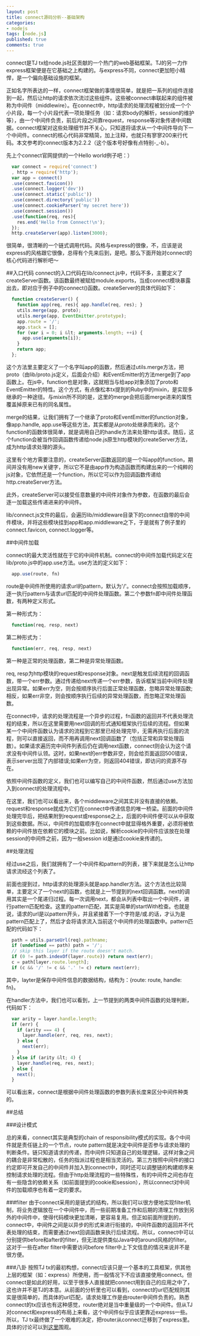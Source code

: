 ```yaml
---
layout: post
title: connect源码分析--基础架构
categories:
- nodejs
tags: [node.js]
published: true
comments: true
---
```

connect是TJ tx给node.js社区贡献的一个热门的web基础框架。TJ的另一力作express框架便是在它基础之上构建的。与express不同，connect更加短小精悍，是一个偏向基础设施的框架。

正如名字所表达的一样，connect框架做的事情很简单，就是把一系列的组件连接到一起，然后让http的请求依次流过这些组件。这些被connect串联起来的组件被称为中间件（middlewire）。在connect中，http请求的处理流程被划分成一个个小片段，每一个小片段代表一项处理任务（如：请求body的解析，session的维护等），由一个中间件负责，前后片段之间靠request，response等对象传递中间数据。connect框架对这些处理细节并不关心，只知道将请求从一个中间件导向下一个中间件。connect的核心代码非常精简，加上注释，也就只有寥寥200来行代码。本文参考的connect版本为2.2.2（这个版本号好像有点特别-_-b）。

<!--more-->

先上个connect官网提供的一个Hello world例子吧：）

```javascript
  var connect = require('connect')
  , http = require('http');
  var app = connect()
  .use(connect.favicon())
  .use(connect.logger('dev'))
  .use(connect.static('public'))
  .use(connect.directory('public'))
  .use(connect.cookieParser('my secret here'))
  .use(connect.session())
  .use(function(req, res){
    res.end('Hello from Connect!\n');
  });
  http.createServer(app).listen(3000);
```

很简单，很清晰的一个链式调用代码。风格与express的很像，不，应该是说express的风格跟它很像，总得有个先来后到，是吧。那么下面开始对connect的核心代码进行解析吧～

##入口代码
connect的入口代码在lib/connect.js中，代码不多，主要定义了createServer函数。该函数最终被赋给module.exports，当成connect模块暴露出去，即对应于例子中的connect()函数。createServer的具体代码如下：

```javascript
  function createServer() {
    function app(req, res){ app.handle(req, res); }
    utils.merge(app, proto);
    utils.merge(app, EventEmitter.prototype);
    app.route = '/';
    app.stack = [];
    for (var i = 0; i &lt; arguments.length; ++i) {
      app.use(arguments[i]);
    }
    return app;
  };
```

这个方法里主要定义了一个名字叫app的函数，然后通过utils.merge方法，把proto（由lib/proto.js定义，后面会介绍）和EventEmitter的方法merge到了app函数上。在js中，function也是对象，这就相当与给app对象添加了proto和EventEmitter的特性。这个方式，有点像松本tx提到的Ruby中的mixin，是实现多继承的一种途径。与mixin所不同的是，这里的merge会把后面merge进来的属性覆盖掉原来已有的同名属性。

merge的结果，让我们拥有了一个继承了proto和EventEmitter的function对象，像app.handle, app.use等这些方法，其实都是从proto处继承而来的。这个function的函数体很简单，就是调用自己的handle方法来处理http请求。随后，这个function会被当作回调函数传递给node.js原生http模块的createServer方法，成为http请求处理的源头。

这里有个地方需要注意的，createServer函数返回的是一个叫app的function，期间并没有用new关键字，所以它不是由app作为构造函数而构建出来的一个纯粹的js对象，它依然还是一个function，所以它可以作为回调函数传递给http.createServer方法。

此外，createServer可以接受任意数量的中间件对象作为参数，在函数的最后会逐一加载这些传递进来的中间件。

lib/connect.js文件的最后，会遍历lib/middleware目录下的connect自带的中间件模块，并将这些模块挂到app和app.middleware之下，于是就有了例子里的connect.favicon, connect.logger等。

##中间件加载

connect的最大灵活性就在于它的中间件机制。connect的中间件加载代码定义在lib/proto.js中的app.use方法。use方法的定义如下：

```javascript
  app.use(route, fn)
```

route是中间件所使用的请求url的pattern，默认为'/'。connect会按照加载顺序，逐一执行pattern与请求url匹配的中间件处理函数。第二个参数fn即中间件处理函数，有两种定义形式。

第一种形式为：

```javascript
  function(req, resp, next)
```

第二种形式为：

```javascript
  function(err, req, resp, next)
```

第一种是正常的处理函数，第二种是异常处理函数。

req, resp为http模块的request和response对象。next是触发后续流程的回调函数，带一个err参数。通过传递给next传递一个err参数，告诉框架当前中间件处理出现异常。如果err为空，则会按顺序执行后面正常处理函数，忽略异常处理函数;相反，如果err非空，则会按顺序执行后续的异常处理函数，而忽略正常处理函数。

在connect中，请求的处理流程是一个异步的过程，fn函数的返回并不代表处理流程的结束，所以在这里需要用next回调的形式通知框架执行后续的流程。但如果某一个中间件函数认为请求的流程到它那里已经处理完毕，无需再执行后面的流程，则可以直接返回，而不用再调用next回调函数了（包括正常和异常处理函数）。如果请求遍历完中间件列表后仍在调用next函数，connect则会认为这个请求没有中间件认领。这时，如果next的err参数非空，则会给页面返回500错误，表示server出现了内部错误;如果err为空，则返回404错误，即访问的资源不存在。

依照中间件函数的定义，我们也可以编写自己的中间件函数，然后通过use方法加入到connect的处理流程中。

在这里，我们也可以看出来，各个middleware之间其实并没有直接的依赖。request和response就成为它们在connect中传递信息的唯一桥梁。前面的中间件处理完毕后，把结果附到request或response之上，后面的中间件便可以从中获取到这些数据。所以，中间件的加载顺序在connect中就显得格外重要，必须将被依赖的中间件放在依赖它的模块之前。比如说，解析cookie的中间件应该放在处理session的中间件之前，因为一般session id是通过cookie来传递的。

##处理流程

经过use之后，我们就拥有了一个中间件和pattern的列表，接下来就是怎么让http请求流经这个列表了。

前面也提到过，http请求的处理源头就是app.handler方法。这个方法也比较简单，主要定义了一个next的函数，也就是上一节提到的next回调函数。next的调用其实是一个尾递归过程。每一次调用next，都会从列表中取出一个中间件，进行pattern匹配检查。这里的pattern匹配，其实是简单的startWith检查。也就是说，请求的url是以pattern开头，并且紧接着下一个字符是/或.的话，才认为是pattern匹配上了，然后才会将请求流入当前这个中间件的处理函数中。pattern匹配的代码如下：

```javascript
  path = utils.parseUrl(req).pathname;
  if (undefined == path) path = '/';
  // skip this layer if the route doesn't match.
  if (0 != path.indexOf(layer.route)) return next(err);
  c = path[layer.route.length];
  if (c && '/' != c && '.' != c) return next(err);
```

其中，layter是保存中间件信息的数据结构，结构为：{route: route, handle: fn}。

在handler方法中，我们也可以看到，上一节提到的两类中间件函数的处理判断，代码如下：

```javascript
  var arity = layer.handle.length;
  if (err) {
    if (arity === 4) {
      layer.handle(err, req, res, next);
    } else {
      next(err);
    }
  } else if (arity &lt; 4) {
    layer.handle(req, res, next);
  } else {
    next();
  }
```

可以看出来，connect是根据中间件处理函数的参数列表长度来区分中间件种类的。

##总结

###设计模式

总的来看，connect其实是典型的chain of responsibility模式的实现。各个中间件就是责任链上的一个节点，route pattern就是决定中间件是否参与请求处理的判断条件。链只知道请求的传递，而中间件只知道自己的处理逻辑，这样对象之间的耦合是非常松散的，任务的指派过程也是相当灵活的。第三方按照中间件的接口约定即可开发自己的中间件并加入到connect中，同时还可以调整链的构建顺序来控制请求处理的流程。但由于http处理流程的一些特殊性，有的中间件之间也存在有一些隐含的依赖关系（如前面提到的cookie和session），所以connect对中间件的加载顺序也有着一定的要求。

###filter
由于connect采用的是链式的结构，所以我们可以很方便地实现filter机制，将业务逻辑放在一个中间件中，而一些前期准备工作和后期的清理工作放到另外的中间件中，使得代码模块更加清晰，更容易复用。但正如前面所提到的，connect中，中间件之间是以异步的形式来进行衔接的，中间件函数的返回并不代表处理的结束，而需要通过next回调函数来执行后续流程。所以，connect中可以分别提供before和after的filter，但无法提供类似Java中的around风格的filter。这对于一些在after filter中需要访问before filter中上下文信息的情况来说并不是很方便。

###八卦
按照TJ tx的最初构想，connect应该只是一个基本的工具框架，供其他上层的框架（如：express）所使用，而一般情况下不应该直接使用connect。但connect是如此的好用，以至于很多人直接就把connect用到自己的应用之中了，这也许并不是TJ的本意。从前面的分析里也可以看到，connect的url匹配规则其实是很简单的，而具体的url匹配，请求处理工作是由router中间件负责的。熟悉connect的tx应该也有这种感觉，router绝对是当中重量级的一个中间件。但从TJ对connect和express的布局上来看，这个中间件似乎应该更靠近express一些。所以，TJ tx最终做了一个艰难的决定，把router从connect迁移到了express里。具体的讨论可以到[这里](https://github.com/senchalabs/connect/issues/262)围观。
